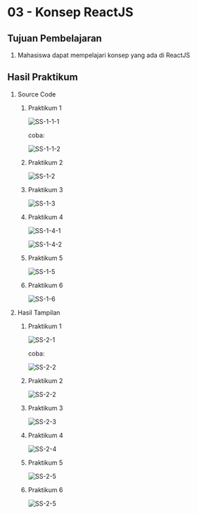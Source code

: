 # 03 - Konsep ReactJS

## Tujuan Pembelajaran
1. Mahasiswa dapat mempelajari konsep yang ada di ReactJS

## Hasil Praktikum

1. Source Code

    1. Praktikum 1

        ![SS-1-1-1](img/praktikum1/index1.jpg)

        coba:

        ![SS-1-1-2](img/praktikum1/indexcoba1.jpg)

    2. Praktikum 2

        ![SS-1-2](img/praktikum2/index2.jpg)

    3. Praktikum 3

        ![SS-1-3](img/praktikum3/index3.jpg)

    4. Praktikum 4

        ![SS-1-4-1](img/praktikum4/index4.jpg)

        ![SS-1-4-2](img/praktikum4/app4.jpg)

    5. Praktikum 5

        ![SS-1-5](img/praktikum5/app5.jpg)

    6. Praktikum 6

        ![SS-1-6](img/praktikum6/index6.jpg)

2. Hasil Tampilan

    1. Praktikum 1

        ![SS-2-1](img/praktikum1/hasil1.jpg)

        coba:

        ![SS-2-2](img/praktikum1/hasilcoba1.jpg)

    2. Praktikum 2

        ![SS-2-2](img/praktikum2/hasil2.jpg)

    3. Praktikum 3

        ![SS-2-3](img/praktikum3/hasil3.jpg)

    4. Praktikum 4

        ![SS-2-4](img/praktikum4/hasil4.jpg)

    5. Praktikum 5

        ![SS-2-5](img/praktikum5/hasil5.jpg)

    6. Praktikum 6

        ![SS-2-5](img/praktikum6/hasil6.jpg)
